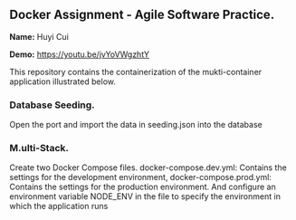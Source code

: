 ## Docker Assignment - Agile Software Practice.

__Name:__ Huyi Cui

__Demo:__ https://youtu.be/jvYoVWgzhtY

This repository contains the containerization of the mukti-container application illustrated below.

### Database Seeding.

Open the port and import the data in seeding.json into the database

### M.ulti-Stack.

Create two Docker Compose files. docker-compose.dev.yml: Contains the settings for the development environment, docker-compose.prod.yml: Contains the settings for the production environment. And configure an environment variable NODE_ENV in the file to specify the environment in which the application runs
